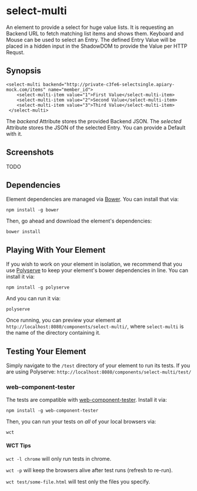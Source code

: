 # select-multi

An element to provide a select for huge value lists. It is requesting an Backend URL to fetch matching list items and shows them.
Keyboard and Mouse can be used to select an Entry. The defined Entry Value will be placed in a hidden input in the ShadowDOM to 
provide the Value per HTTP Requst.

## Synopsis

    <select-multi backend="http://private-c3fe6-selectsingle.apiary-mock.com/items" name="member_id">
        <select-multi-item value="1">First Value</select-multi-item>
        <select-multi-item value="2">Second Value</select-multi-item>
        <select-multi-item value="3">Third Value</select-multi-item>
     </select-multi>

The *backend* Attribute stores the provided Backend JSON.
The *selected* Attribute stores the JSON of the selected Entry. You can provide a Default with it.

## Screenshots

TODO

## Dependencies

Element dependencies are managed via [Bower](http://bower.io/). You can
install that via:

    npm install -g bower

Then, go ahead and download the element's dependencies:

    bower install


## Playing With Your Element

If you wish to work on your element in isolation, we recommend that you use
[Polyserve](https://github.com/PolymerLabs/polyserve) to keep your element's
bower dependencies in line. You can install it via:

    npm install -g polyserve

And you can run it via:

    polyserve

Once running, you can preview your element at
`http://localhost:8080/components/select-multi/`, where `select-multi` is the name of the directory containing it.

## Testing Your Element

Simply navigate to the `/test` directory of your element to run its tests. If
you are using Polyserve: `http://localhost:8080/components/select-multi/test/`

### web-component-tester

The tests are compatible with [web-component-tester](https://github.com/Polymer/web-component-tester).
Install it via:

    npm install -g web-component-tester

Then, you can run your tests on _all_ of your local browsers via:

    wct

#### WCT Tips

`wct -l chrome` will only run tests in chrome.

`wct -p` will keep the browsers alive after test runs (refresh to re-run).

`wct test/some-file.html` will test only the files you specify.

